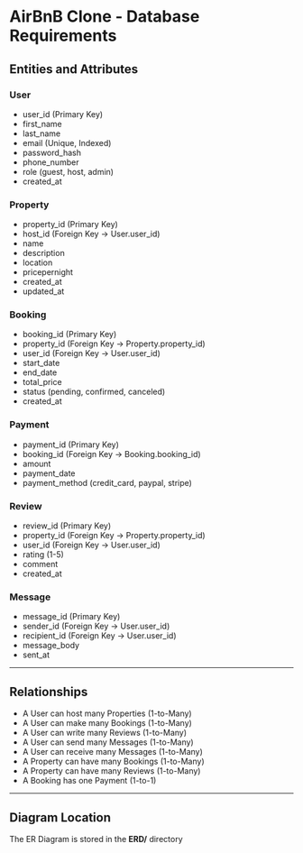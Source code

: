 # AirBnB Clone - Database Requirements

## Entities and Attributes

### User
- user_id (Primary Key)
- first_name
- last_name
- email (Unique, Indexed)
- password_hash
- phone_number
- role (guest, host, admin)
- created_at

### Property
- property_id (Primary Key)
- host_id (Foreign Key → User.user_id)
- name
- description
- location
- pricepernight
- created_at
- updated_at

### Booking
- booking_id (Primary Key)
- property_id (Foreign Key → Property.property_id)
- user_id (Foreign Key → User.user_id)
- start_date
- end_date
- total_price
- status (pending, confirmed, canceled)
- created_at

### Payment
- payment_id (Primary Key)
- booking_id (Foreign Key → Booking.booking_id)
- amount
- payment_date
- payment_method (credit_card, paypal, stripe)

### Review
- review_id (Primary Key)
- property_id (Foreign Key → Property.property_id)
- user_id (Foreign Key → User.user_id)
- rating (1-5)
- comment
- created_at

### Message
- message_id (Primary Key)
- sender_id (Foreign Key → User.user_id)
- recipient_id (Foreign Key → User.user_id)
- message_body
- sent_at

---

## Relationships

- A User can host many Properties (1-to-Many)
- A User can make many Bookings (1-to-Many)
- A User can write many Reviews (1-to-Many)
- A User can send many Messages (1-to-Many)
- A User can receive many Messages (1-to-Many)
- A Property can have many Bookings (1-to-Many)
- A Property can have many Reviews (1-to-Many)
- A Booking has one Payment (1-to-1)

---

## Diagram Location
The ER Diagram is stored in the **ERD/** directory

